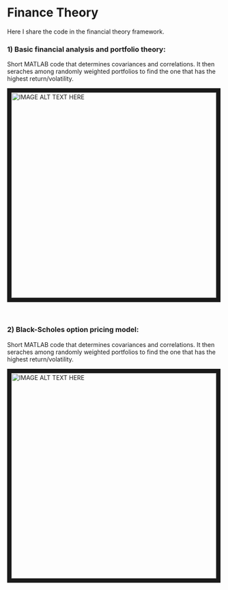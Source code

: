 # Finance Theory
Here I share the code in the financial theory framework.

### 1) Basic financial analysis and portfolio theory:
<p>
  Short MATLAB code that determines covariances and correlations. It then seraches among randomly weighted portfolios to find the one that has the highest return/volatility. 
</p>
<a href="http://www.youtube.com/watch?feature=player_embedded&v=mR-YYOKqT4I
" target="_blank"><img src="http://img.youtube.com/vi/mR-YYOKqT4I/0.jpg" 
alt="IMAGE ALT TEXT HERE" width="480" border="10" /></a>
<p>&nbsp;</p>

### 2) Black-Scholes option pricing model:

<p>
  Short MATLAB code that determines covariances and correlations. It then seraches among randomly weighted portfolios to find the one that has the highest return/volatility. 
</p>
<a href="http://www.youtube.com/watch?feature=player_embedded&v=E5vKRAya_Xw
" target="_blank"><img src="http://img.youtube.com/vi/E5vKRAya_Xw/0.jpg" 
alt="IMAGE ALT TEXT HERE" width="480" border="10" /></a>
